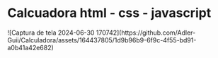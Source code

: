 <h1>Calcuadora html - css - javascript</h1>
![Captura de tela 2024-06-30 170742](https://github.com/Adler-Guii/Calculadora/assets/164437805/1d9b96b9-6f9c-4f55-bd91-a0b41a42e682)
